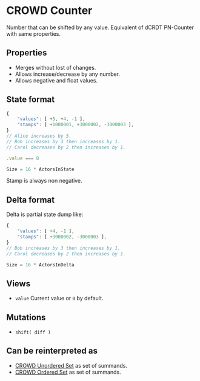 # CROWD Counter

Number that can be shifted by any value. Equivalent of dCRDT PN-Counter with same properties.


## Properties

- Merges without lost of changes.
- Allows increase/decrease by any number.
- Allows negative and float values.

## State format

```javascript
{
	"values": [ +5, +4, -1 ],
	"stamps": [ +1000001, +3000002, -3000003 ],
}
// Alice increases by 5.
// Bob increases by 3 then increases by 1.
// Carol decreases by 2 then increases by 1.

.value === 8

Size = 16 * ActorsInState
```

Stamp is always non negative.

## Delta format

Delta is partial state dump like:

```javascript
{
	"values": [ +4, -1 ],
	"stamps": [ +3000002, -3000003 ],
}
// Bob increases by 3 then increases by 1.
// Carol decreases by 2 then increases by 1.

Size = 16 * ActorsInDelta
```

## Views

- `value` Current value or `0` by default.

## Mutations

- `shift( diff )`

## Can be reinterpreted as

- [CROWD Unordered Set](../set) as set of summands.
- [CROWD Ordered Set](../list) as set of summands.
